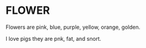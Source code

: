 # FLOWER

Flowers are pink, blue, purple, yellow, orange, golden. 

I love pigs they are pnk, fat, and snort.
